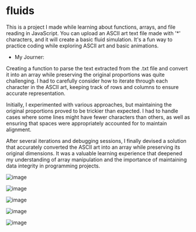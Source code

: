 # fluids
This is a project I made while learning about functions, arrays, and file reading in JavaScript. You can upload an ASCII art text file made with '*' characters, and it will create a basic fluid simulation. It's a fun way to practice coding while exploring ASCII art and basic animations.

- My Journer:

Creating a function to parse the text extracted from the .txt file and convert it into an array while preserving the original proportions was quite challenging. I had to carefully consider how to iterate through each character in the ASCII art, keeping track of rows and columns to ensure accurate representation.

Initially, I experimented with various approaches, but maintaining the original proportions proved to be trickier than expected. I had to handle cases where some lines might have fewer characters than others, as well as ensuring that spaces were appropriately accounted for to maintain alignment.

After several iterations and debugging sessions, I finally devised a solution that accurately converted the ASCII art into an array while preserving its original dimensions. It was a valuable learning experience that deepened my understanding of array manipulation and the importance of maintaining data integrity in programming projects.

![image](https://github.com/oZaGGo/fluids/assets/113898233/6fd70dc3-a9c5-4540-9876-93b37f622b9d)

![image](https://github.com/oZaGGo/fluids/assets/113898233/e92ebc66-5b13-497f-8268-c433efee9098)

![image](https://github.com/oZaGGo/fluids/assets/113898233/af022270-8ad9-48c7-8501-957c3bade1dd)

![image](https://github.com/oZaGGo/fluids/assets/113898233/60dc6625-f8d4-471d-a07d-0f9882d2d4bc)

![image](https://github.com/oZaGGo/fluids/assets/113898233/7626d9dc-e1df-4db9-b245-705a1630eb65)





